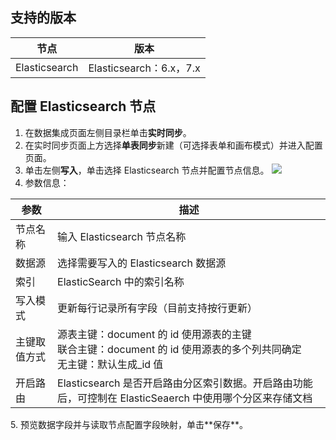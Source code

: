 ## 支持的版本

| 节点 | 版本|
|---------|---------|
| Elasticsearch	| Elasticsearch：6.x，7.x| 

## 配置 Elasticsearch 节点
1. 在数据集成页面左侧目录栏单击**实时同步**。
2. 在实时同步页面上方选择**单表同步**新建（可选择表单和画布模式）并进入配置页面。
3. 单击左侧**写入**，单击选择 Elasticsearch 节点并配置节点信息。
![](https://qcloudimg.tencent-cloud.cn/raw/ebd39cdc3530039ccfcb1a9312180b53.png)
4. 参数信息：
<table>
<thead>
<tr>
<th>参数</th>
<th>描述</th>
</tr>
</thead>
<tbody><tr>
<td>节点名称</td>
<td>输入 Elasticsearch 节点名称</td>
</tr>
<tr>
<td>数据源</td>
<td>选择需要写入的 Elasticsearch 数据源</td>
</tr>
<tr>
<td>索引</td>
<td>ElasticSearch 中的索引名称</td>
</tr>
<tr>
<td>写入模式</td>
<td>更新每行记录所有字段（目前支持按行更新）</td>
</tr>
<tr>
<td>主键取值方式</td>
<td>源表主键：document 的 id 使用源表的主键<br>联合主键：document 的 id 使用源表的多个列共同确定<br>无主键：默认生成_id 值</td>
</tr>
<tr>
<td>开启路由</td>
<td>Elasticsearch 是否开启路由分区索引数据。开启路由功能后，可控制在 ElasticSeaerch 中使用哪个分区来存储文档</td>
</tr>
</tbody></table>
5. 预览数据字段并与读取节点配置字段映射，单击**保存**。
